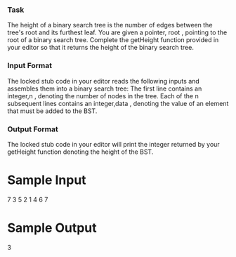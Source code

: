 ### Task
The height of a binary search tree is the number of edges between the tree's root and its furthest leaf. You are given a pointer, root , pointing to the root of a binary search tree. Complete the getHeight function provided in your editor so that it returns the height of the binary search tree.

### Input Format

The locked stub code in your editor reads the following inputs and assembles them into a binary search tree:
The first line contains an integer,n , denoting the number of nodes in the tree.
Each of the n subsequent lines contains an integer,data , denoting the value of an element that must be added to the BST.

### Output Format

The locked stub code in your editor will print the integer returned by your getHeight function denoting the height of the BST.

# Sample Input

7
3
5
2
1
4
6
7
# Sample Output

3
